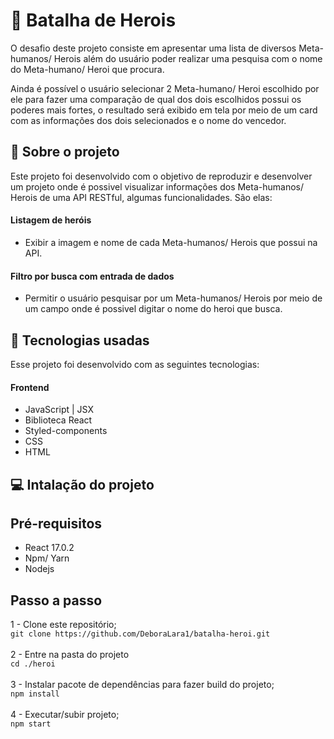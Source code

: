 # :open_file_folder: Batalha de Herois
O desafio deste projeto consiste em apresentar uma lista de diversos Meta-humanos/ Herois além do usuário poder realizar uma pesquisa com o nome do Meta-humano/ Heroi que procura.

Ainda é possível o usuário selecionar 2 Meta-humano/ Heroi escolhido por ele para fazer uma comparação de qual dos dois escolhidos possui os poderes mais fortes, o 
resultado será exibido em tela por meio de um card com as informações dos dois selecionados e o nome do vencedor.

## :page_with_curl: Sobre o projeto
Este projeto foi desenvolvido com o objetivo de reproduzir e desenvolver um projeto onde é possivel visualizar informações dos Meta-humanos/ Herois de uma API RESTful, algumas funcionalidades.
São elas: 
####  Listagem de heróis 
 - Exibir a imagem e nome de cada Meta-humanos/ Herois que possui na API.

####  Filtro por busca com entrada de dados
 - Permitir o usuário pesquisar por um Meta-humanos/ Herois por meio de um campo onde é possivel digitar o nome do heroi que busca.

 
 
## :rocket: Tecnologias usadas
 
Esse projeto foi desenvolvido com as seguintes tecnologias:
 
#### Frontend
* JavaScript | JSX
* Biblioteca React
* Styled-components
* CSS
* HTML

## :computer: Intalação do projeto

## Pré-requisitos
- React 17.0.2
- Npm/ Yarn
- Nodejs

## Passo a passo

1 - Clone este repositório;
<br /> `git clone https://github.com/DeboraLara1/batalha-heroi.git`
<br /> <br />
2 - Entre na pasta do projeto
<br /> `cd ./heroi`
<br /> <br />
3 - Instalar pacote de dependências para fazer build do projeto;
<br /> `npm install`
<br /> <br />
4 - Executar/subir projeto;
<br /> `npm start`
